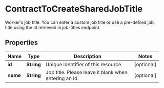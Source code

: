 

# ContractToCreateSharedJobTitle

Worker's job title. You can enter a custom job title or use a pre-defiled job title using the Id retrieved in job-titles endpoint.

## Properties

| Name | Type | Description | Notes |
|------------ | ------------- | ------------- | -------------|
|**id** | **String** | Unique identifier of this resource. |  [optional] |
|**name** | **String** | Job title. Please leave it blank when entering an Id. |  [optional] |



